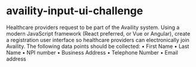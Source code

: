# availity-input-ui-challenge

Healthcare providers request to be part of the Availity system.  Using a modern JavaScript framework (React preferred, or Vue or Angular), create a registration user interface so healthcare providers can electronically join Availity.  The following data points should be collected:
•	First Name
•	Last Name
•	NPI number
•	Business Address
•	Telephone Number
•	Email address
